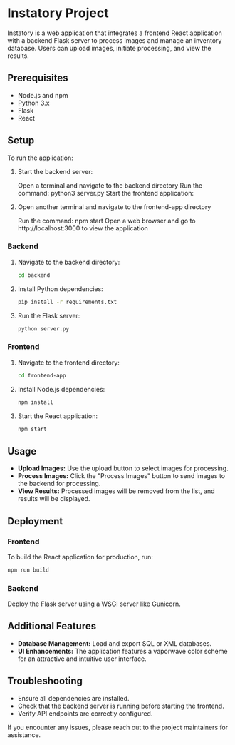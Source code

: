 # Instatory Project

Instatory is a web application that integrates a frontend React application with a backend Flask server to process images and manage an inventory database. Users can upload images, initiate processing, and view the results.

## Prerequisites

- Node.js and npm
- Python 3.x
- Flask
- React

## Setup
To run the application:

1) Start the backend server:

    Open a terminal and navigate to the backend directory
    Run the command: python3 server.py
    Start the frontend application:

2) Open another terminal and navigate to the frontend-app directory
   
    Run the command: npm start
    Open a web browser and go to http://localhost:3000 to view the application

### Backend

1. Navigate to the backend directory:
   ```bash
   cd backend
   ```
2. Install Python dependencies:
   ```bash
   pip install -r requirements.txt
   ```
3. Run the Flask server:
   ```bash
   python server.py
   ```

### Frontend

1. Navigate to the frontend directory:
   ```bash
   cd frontend-app
   ```
2. Install Node.js dependencies:
   ```bash
   npm install
   ```
3. Start the React application:
   ```bash
   npm start
   ```

## Usage

- **Upload Images:** Use the upload button to select images for processing.
- **Process Images:** Click the "Process Images" button to send images to the backend for processing.
- **View Results:** Processed images will be removed from the list, and results will be displayed.

## Deployment

### Frontend

To build the React application for production, run:
```bash
npm run build
```

### Backend

Deploy the Flask server using a WSGI server like Gunicorn.

## Additional Features

- **Database Management:** Load and export SQL or XML databases.
- **UI Enhancements:** The application features a vaporwave color scheme for an attractive and intuitive user interface.

## Troubleshooting

- Ensure all dependencies are installed.
- Check that the backend server is running before starting the frontend.
- Verify API endpoints are correctly configured.

If you encounter any issues, please reach out to the project maintainers for assistance.
